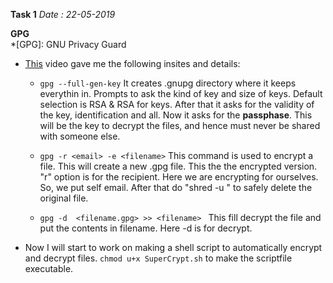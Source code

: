 **Task 1**
*Date : 22-05-2019*

**GPG**  
*[GPG]: GNU Privacy Guard

* [This](https://www.youtube.com/watch?v=DMGIlj7u7Eo) video gave me the following insites and details:
    * ``` gpg --full-gen-key ```
    It creates .gnupg directory where it keeps everythin in. Prompts to ask the kind of key and size of keys. Default selection is RSA & RSA for keys.
    After that it asks for the validity of the key, identification and all.
    Now it asks for the **passphase**. This will be the key to decrypt the files, and hence must never be shared with someone else.

    * ``` gpg -r <email> -e <filename> ```
    This command is used to encrypt a file. This will create a new <filename>.gpg file. This the the encrypted version.
    "r" option is for the recipient. Here we are encrypting for ourselves. So, we put self email.
    After that do "shred -u <filename>" to safely delete the original file.

    * ```gpg -d  <filename.gpg> >> <filename> ```
    This fill decrypt the file and put the contents in filename.
    Here -d is for decrypt.

* Now I will start to work on making a shell script to automatically encrypt and decrypt files.
    ```chmod u+x SuperCrypt.sh``` to make the scriptfile executable.
